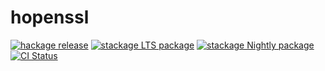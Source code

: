 hopenssl
==========

[![hackage release](https://img.shields.io/hackage/v/hopenssl.svg?label=hackage)](http://hackage.haskell.org/package/hopenssl)
[![stackage LTS package](http://stackage.org/package/hopenssl/badge/lts)](http://stackage.org/lts/package/hopenssl)
[![stackage Nightly package](http://stackage.org/package/hopenssl/badge/nightly)](http://stackage.org/nightly/package/hopenssl)
[![CI Status](https://github.com/peti/hopenssl/actions/workflows/haskell-ci.yml/badge.svg)](https://github.com/peti/hopenssl/actions/workflows/haskell-ci.yml)
